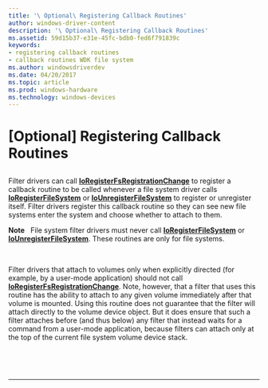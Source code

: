 ```yaml
---
title: '\ Optional\ Registering Callback Routines'
author: windows-driver-content
description: '\ Optional\ Registering Callback Routines'
ms.assetid: 59d15b37-e31e-45fc-bdb0-fed6f791839c
keywords:
- registering callback routines
- callback routines WDK file system
ms.author: windowsdriverdev
ms.date: 04/20/2017
ms.topic: article
ms.prod: windows-hardware
ms.technology: windows-devices
---
```


# \[Optional\] Registering Callback Routines


## <span id="ddk_registering_callback_routines_if"></span><span id="DDK_REGISTERING_CALLBACK_ROUTINES_IF"></span>


Filter drivers can call [**IoRegisterFsRegistrationChange**](https://msdn.microsoft.com/library/windows/hardware/ff548499) to register a callback routine to be called whenever a file system driver calls [**IoRegisterFileSystem**](https://msdn.microsoft.com/library/windows/hardware/ff548494) or [**IoUnregisterFileSystem**](https://msdn.microsoft.com/library/windows/hardware/ff548552) to register or unregister itself. Filter drivers register this callback routine so they can see new file systems enter the system and choose whether to attach to them.

**Note**   File system filter drivers must never call [**IoRegisterFileSystem**](https://msdn.microsoft.com/library/windows/hardware/ff548494) or [**IoUnregisterFileSystem**](https://msdn.microsoft.com/library/windows/hardware/ff548552). These routines are only for file systems.

 

Filter drivers that attach to volumes only when explicitly directed (for example, by a user-mode application) should not call [**IoRegisterFsRegistrationChange**](https://msdn.microsoft.com/library/windows/hardware/ff548499). Note, however, that a filter that uses this routine has the ability to attach to any given volume immediately after that volume is mounted. Using this routine does not guarantee that the filter will attach directly to the volume device object. But it does ensure that such a filter attaches before (and thus below) any filter that instead waits for a command from a user-mode application, because filters can attach only at the top of the current file system volume device stack.

 

 


--------------------


